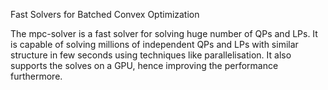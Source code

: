 Fast Solvers for Batched Convex Optimization

The mpc-solver is a fast solver for solving huge number of QPs and LPs. It is capable of solving millions of independent QPs and LPs with similar structure in few seconds using techniques like parallelisation. It also supports the solves on a GPU, hence improving the performance furthermore. 
